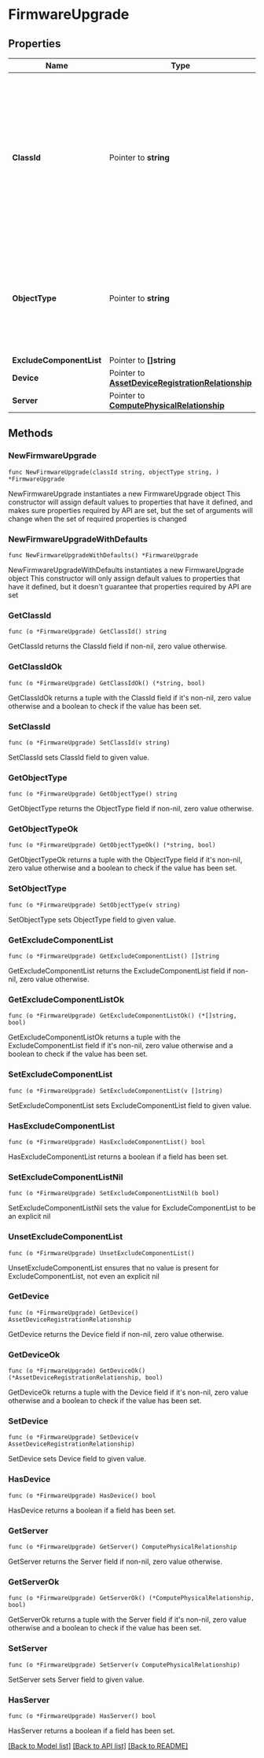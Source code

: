 # FirmwareUpgrade

## Properties

Name | Type | Description | Notes
------------ | ------------- | ------------- | -------------
**ClassId** | Pointer to **string** | The fully-qualified name of the instantiated, concrete type. This property is used as a discriminator to identify the type of the payload when marshaling and unmarshaling data. | [default to "firmware.Upgrade"]
**ObjectType** | Pointer to **string** | The fully-qualified name of the instantiated, concrete type. The value should be the same as the &#39;ClassId&#39; property. | [default to "firmware.Upgrade"]
**ExcludeComponentList** | Pointer to **[]string** |  | [optional] 
**Device** | Pointer to [**AssetDeviceRegistrationRelationship**](AssetDeviceRegistrationRelationship.md) |  | [optional] 
**Server** | Pointer to [**ComputePhysicalRelationship**](ComputePhysicalRelationship.md) |  | [optional] 

## Methods

### NewFirmwareUpgrade

`func NewFirmwareUpgrade(classId string, objectType string, ) *FirmwareUpgrade`

NewFirmwareUpgrade instantiates a new FirmwareUpgrade object
This constructor will assign default values to properties that have it defined,
and makes sure properties required by API are set, but the set of arguments
will change when the set of required properties is changed

### NewFirmwareUpgradeWithDefaults

`func NewFirmwareUpgradeWithDefaults() *FirmwareUpgrade`

NewFirmwareUpgradeWithDefaults instantiates a new FirmwareUpgrade object
This constructor will only assign default values to properties that have it defined,
but it doesn't guarantee that properties required by API are set

### GetClassId

`func (o *FirmwareUpgrade) GetClassId() string`

GetClassId returns the ClassId field if non-nil, zero value otherwise.

### GetClassIdOk

`func (o *FirmwareUpgrade) GetClassIdOk() (*string, bool)`

GetClassIdOk returns a tuple with the ClassId field if it's non-nil, zero value otherwise
and a boolean to check if the value has been set.

### SetClassId

`func (o *FirmwareUpgrade) SetClassId(v string)`

SetClassId sets ClassId field to given value.


### GetObjectType

`func (o *FirmwareUpgrade) GetObjectType() string`

GetObjectType returns the ObjectType field if non-nil, zero value otherwise.

### GetObjectTypeOk

`func (o *FirmwareUpgrade) GetObjectTypeOk() (*string, bool)`

GetObjectTypeOk returns a tuple with the ObjectType field if it's non-nil, zero value otherwise
and a boolean to check if the value has been set.

### SetObjectType

`func (o *FirmwareUpgrade) SetObjectType(v string)`

SetObjectType sets ObjectType field to given value.


### GetExcludeComponentList

`func (o *FirmwareUpgrade) GetExcludeComponentList() []string`

GetExcludeComponentList returns the ExcludeComponentList field if non-nil, zero value otherwise.

### GetExcludeComponentListOk

`func (o *FirmwareUpgrade) GetExcludeComponentListOk() (*[]string, bool)`

GetExcludeComponentListOk returns a tuple with the ExcludeComponentList field if it's non-nil, zero value otherwise
and a boolean to check if the value has been set.

### SetExcludeComponentList

`func (o *FirmwareUpgrade) SetExcludeComponentList(v []string)`

SetExcludeComponentList sets ExcludeComponentList field to given value.

### HasExcludeComponentList

`func (o *FirmwareUpgrade) HasExcludeComponentList() bool`

HasExcludeComponentList returns a boolean if a field has been set.

### SetExcludeComponentListNil

`func (o *FirmwareUpgrade) SetExcludeComponentListNil(b bool)`

 SetExcludeComponentListNil sets the value for ExcludeComponentList to be an explicit nil

### UnsetExcludeComponentList
`func (o *FirmwareUpgrade) UnsetExcludeComponentList()`

UnsetExcludeComponentList ensures that no value is present for ExcludeComponentList, not even an explicit nil
### GetDevice

`func (o *FirmwareUpgrade) GetDevice() AssetDeviceRegistrationRelationship`

GetDevice returns the Device field if non-nil, zero value otherwise.

### GetDeviceOk

`func (o *FirmwareUpgrade) GetDeviceOk() (*AssetDeviceRegistrationRelationship, bool)`

GetDeviceOk returns a tuple with the Device field if it's non-nil, zero value otherwise
and a boolean to check if the value has been set.

### SetDevice

`func (o *FirmwareUpgrade) SetDevice(v AssetDeviceRegistrationRelationship)`

SetDevice sets Device field to given value.

### HasDevice

`func (o *FirmwareUpgrade) HasDevice() bool`

HasDevice returns a boolean if a field has been set.

### GetServer

`func (o *FirmwareUpgrade) GetServer() ComputePhysicalRelationship`

GetServer returns the Server field if non-nil, zero value otherwise.

### GetServerOk

`func (o *FirmwareUpgrade) GetServerOk() (*ComputePhysicalRelationship, bool)`

GetServerOk returns a tuple with the Server field if it's non-nil, zero value otherwise
and a boolean to check if the value has been set.

### SetServer

`func (o *FirmwareUpgrade) SetServer(v ComputePhysicalRelationship)`

SetServer sets Server field to given value.

### HasServer

`func (o *FirmwareUpgrade) HasServer() bool`

HasServer returns a boolean if a field has been set.


[[Back to Model list]](../README.md#documentation-for-models) [[Back to API list]](../README.md#documentation-for-api-endpoints) [[Back to README]](../README.md)


